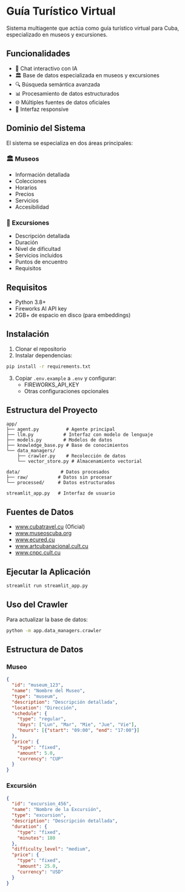 # Guía Turístico Virtual

Sistema multiagente que actúa como guía turístico virtual para Cuba, especializado en museos y excursiones.

## Funcionalidades

- 💬 Chat interactivo con IA
- 🏛️ Base de datos especializada en museos y excursiones
- 🔍 Búsqueda semántica avanzada
- 📊 Procesamiento de datos estructurados
- 🌐 Múltiples fuentes de datos oficiales
- 📱 Interfaz responsive

## Dominio del Sistema

El sistema se especializa en dos áreas principales:

### 🏛️ Museos
- Información detallada
- Colecciones
- Horarios
- Precios
- Servicios
- Accesibilidad

### 🚶 Excursiones
- Descripción detallada
- Duración
- Nivel de dificultad
- Servicios incluidos
- Puntos de encuentro
- Requisitos

## Requisitos

- Python 3.8+
- Fireworks AI API key
- 2GB+ de espacio en disco (para embeddings)

## Instalación

1. Clonar el repositorio
2. Instalar dependencias:
```bash
pip install -r requirements.txt
```
3. Copiar `.env.example` a `.env` y configurar:
   - FIREWORKS_API_KEY
   - Otras configuraciones opcionales

## Estructura del Proyecto

```
app/
├── agent.py          # Agente principal
├── llm.py           # Interfaz con modelo de lenguaje
├── models.py        # Modelos de datos
├── knowledge_base.py # Base de conocimientos
└── data_managers/
    ├── crawler.py    # Recolección de datos
    └── vector_store.py # Almacenamiento vectorial

data/               # Datos procesados
├── raw/           # Datos sin procesar
└── processed/     # Datos estructurados

streamlit_app.py   # Interfaz de usuario
```

## Fuentes de Datos

- www.cubatravel.cu (Oficial)
- www.museoscuba.org
- www.ecured.cu
- www.artcubanacional.cult.cu
- www.cnpc.cult.cu

## Ejecutar la Aplicación

```bash
streamlit run streamlit_app.py
```

## Uso del Crawler

Para actualizar la base de datos:

```bash
python -m app.data_managers.crawler
```

## Estructura de Datos

### Museo
```json
{
  "id": "museum_123",
  "name": "Nombre del Museo",
  "type": "museum",
  "description": "Descripción detallada",
  "location": "Dirección",
  "schedule": {
    "type": "regular",
    "days": ["Lun", "Mar", "Mie", "Jue", "Vie"],
    "hours": [{"start": "09:00", "end": "17:00"}]
  },
  "price": {
    "type": "fixed",
    "amount": 5.0,
    "currency": "CUP"
  }
}
```

### Excursión
```json
{
  "id": "excursion_456",
  "name": "Nombre de la Excursión",
  "type": "excursion",
  "description": "Descripción detallada",
  "duration": {
    "type": "fixed",
    "minutes": 180
  },
  "difficulty_level": "medium",
  "price": {
    "type": "fixed",
    "amount": 25.0,
    "currency": "USD"
  }
}
```
